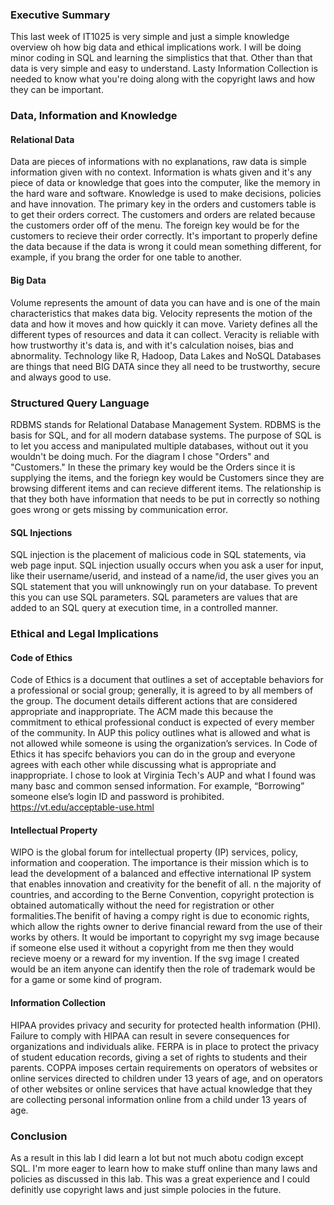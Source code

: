 ### Executive Summary
This last week of IT1025 is very simple and just a simple knowledge overview oh how big data and ethical implications work. I will be doing minor coding in SQL and learning the simplistics that that. Other than that data is very simple and easy to understand. Lasty Information Collection is needed to know what you're doing along with the copyright laws and how they can be important.

### Data, Information and Knowledge
#### Relational Data 
Data are pieces of informations with no explanations, raw data is simple information given with no context. Information is whats given and it's any piece of data or knowledge that goes into the computer, like the memory in the hard ware and software. Knowledge is used to make decisions, policies and have innovation. The primary key in the orders and customers table is to get their orders correct. The customers and orders are related because the customers order off of the menu. The foreign key would be for the customers to recieve their order correctly. It's important to properly define the data because if the data is wrong it could mean something different, for example, if you brang the order for one table to another.

#### Big Data 
Volume represents the amount of data you can have and is one of the main characteristics that makes data big. Velocity represents the motion of the data and how it moves and how quickly it can move. Variety defines all the different types of resources and data it can collect. Veracity is reliable with how trustworthy it's data is, and with it's calculation noises, bias and abnormality. Technology like R, Hadoop, Data Lakes and NoSQL Databases are things that need BIG DATA since they all need to be trustworthy, secure and always good to use. 

### Structured Query Language
RDBMS stands for Relational Database Management System. RDBMS is the basis for SQL, and for all modern database systems. The purpose of SQL is to let you access and manipulated multiple databases, without out it you wouldn't be doing much. For the diagram I chose "Orders" and "Customers." In these the primary key would be the Orders since it is supplying the items, and the foriegn key would be Customers since they are browsing different items and can recieve different items. The relationship is that they both have information that needs to be put in correctly so nothing goes wrong or gets missing by communication error.

#### SQL Injections
SQL injection is the placement of malicious code in SQL statements, via web page input. SQL injection usually occurs when you ask a user for input, like their username/userid, and instead of a name/id, the user gives you an SQL statement that you will unknowingly run on your database. To prevent this you can use SQL parameters. SQL parameters are values that are added to an SQL query at execution time, in a controlled manner. 

### Ethical and Legal Implications
#### Code of Ethics
Code of Ethics is a document that outlines a set of acceptable behaviors for a professional or social group; generally, it is agreed to by all members of the group. The document details different actions that are considered appropriate and inappropriate. The ACM made this because the commitment to ethical professional conduct is expected of every member of the community. In AUP this policy outlines what is allowed and what is not allowed while someone is using the organization’s services. In Code of Ethics it has specifc behaviors you can do in the group and everyone agrees with each other while discussing what is appropriate and inappropriate. I chose to look at Virginia Tech's AUP and what I found was many basc and common sensed information. For example, “Borrowing” someone else’s login ID and password is prohibited. https://vt.edu/acceptable-use.html 

#### Intellectual Property 
WIPO is the global forum for intellectual property (IP) services, policy, information and cooperation. The importance is their mission which is to lead the development of a balanced and effective international IP system that enables innovation and creativity for the benefit of all. n the majority of countries, and according to the Berne Convention, copyright protection is obtained automatically without the need for registration or other formalities.The benifit of having a compy right is due to economic rights, which allow the rights owner to derive financial reward from the use of their works by others. It would be important to copyright my svg image because if someone else used it without a copyright from me then they would recieve moeny or a reward for my invention. If the svg image I created would be an item anyone can identify then the role of trademark would be for a game or some kind of program. 

#### Information Collection
HIPAA provides privacy and security for protected health information (PHI). Failure to comply with HIPAA can result in severe consequences for organizations and individuals alike. FERPA is in place to protect the privacy of student education records, giving a set of rights to students and their parents. COPPA imposes certain requirements on operators of websites or online services directed to children under 13 years of age, and on operators of other websites or online services that have actual knowledge that they are collecting personal information online from a child under 13 years of age.

### Conclusion
As a result in this lab I did learn a lot but not much abotu codign except SQL. I'm more eager to learn how to make stuff online than many laws and policies as discussed in this lab. This was a great experience and I could definitly use copyright laws and just simple polocies in the future. 
